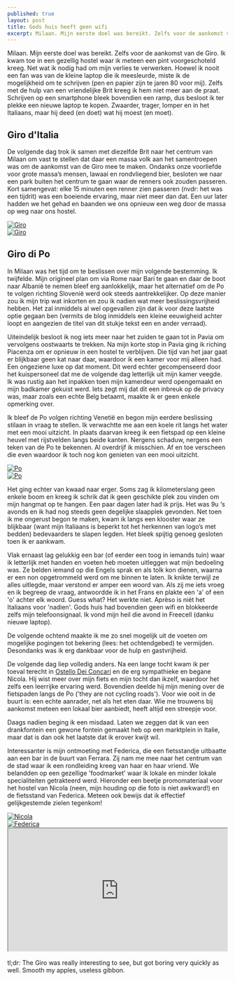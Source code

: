 ```yaml
---
published: true
layout: post
title: Gods huis heeft geen wifi
excerpt: Milaan. Mijn eerste doel was bereikt. Zelfs voor de aankomst van de Giro. Ik kwam toe in een gezellig hostel waar ik meteen een pint voorgeschoteld kreeg. Net wat ik nodig had om mijn verlies te verwerken. Hoewel ik nooit een fan was van de kleine laptop die ik meesleurde, miste ik de mogelijkheid om te schrijven (pen en papier zijn te jaren 80 voor mij). Zelfs met de hulp van een vriendelijke Brit kreeg ik hem niet meer aan de praat. Schrijven op een smartphone bleek bovendien een ramp, dus besloot ik ter plekke een nieuwe laptop te kopen. Zwaarder, trager, lomper en in het Italiaans, maar hij deed (en doet) wat hij moest (en moet).
---
```

Milaan. Mijn eerste doel was bereikt. Zelfs voor de aankomst van de Giro. Ik kwam toe in een gezellig hostel waar ik meteen een pint voorgeschoteld kreeg. Net wat ik nodig had om mijn verlies te verwerken. Hoewel ik nooit een fan was van de kleine laptop die ik meesleurde, miste ik de mogelijkheid om te schrijven (pen en papier zijn te jaren 80 voor mij). Zelfs met de hulp van een vriendelijke Brit kreeg ik hem niet meer aan de praat. Schrijven op een smartphone bleek bovendien een ramp, dus besloot ik ter plekke een nieuwe laptop te kopen. Zwaarder, trager, lomper en in het Italiaans, maar hij deed (en doet) wat hij moest (en moet).

## Giro d'Italia

De volgende dag trok ik samen met diezelfde Brit naar het centrum van Milaan om vast te stellen dat daar een massa volk aan het samentroepen was om de aankomst van de Giro mee te maken. Ondanks onze voorliefde voor grote massa’s mensen, lawaai en rondvliegend bier, besloten we naar een park buiten het centrum te gaan waar de renners ook zouden passeren. Kort samengevat: elke 15 minuten een renner zien passeren (nvdr: het was een tijdrit) was een boeiende ervaring, maar niet meer dan dat. Een uur later hadden we het gehad en baanden we ons opnieuw een weg door de massa op weg naar ons hostel. 

<div class="row">
<article class="6u 12u$(xsmall) work-item">
<a href="{{ site.github.url }}/images/posts/Giro1.jpg" class="image fit thumb"><img src="{{ site.github.url }}/images/posts/Giro1_Small.jpg" alt="Giro" /></a>
</article>
<article class="6u$ 12u$(xsmall) work-item">
<a href="{{ site.github.url }}/images/posts/Giro2.jpg" class="image fit thumb"><img src="{{ site.github.url }}/images/posts/Giro2_Small.jpg" alt="Giro" /></a>
</article>
</div>

## Giro di Po

In Milaan was het tijd om te beslissen over mijn volgende bestemming. Ik twijfelde. Mijn origineel plan om via Rome naar Bari te gaan en daar de boot naar Albanië te nemen bleef erg aanlokkelijk, maar het alternatief om de Po te volgen richting Slovenië werd ook steeds aantrekkelijker. Op deze manier zou ik mijn trip wat inkorten en zou ik nadien wat meer beslissingsvrijheid hebben. Het zal inmiddels al wel opgevallen zijn dat ik voor deze laatste optie gegaan ben (vermits de blog inmiddels een kleine eeuwigheid achter loopt en aangezien de titel van dit stukje tekst een en ander verraad).

Uiteindelijk besloot ik nog iets meer naar het zuiden te gaan tot in Pavia om vervolgens oostwaarts te trekken. Na mijn korte stop in Pavia ging ik riching Piacenza om er opnieuw in een hostel te verblijven. Die tijd van het jaar gaat er blijkbaar geen kat naar daar, waardoor ik een kamer voor mij alleen had. Een ongeziene luxe op dat moment. Dit werd echter gecompenseerd door het kuispersoneel dat me de volgende dag letterlijk uit mijn kamer veegde. Ik was rustig aan het inpakken toen mijn kamerdeur werd opengemaakt en mijn badkamer gekuist werd. Iets zegt mij dat dit een inbreuk op de privacy was, maar zoals een echte Belg betaamt, maakte ik er geen enkele opmerking over. 

Ik bleef de Po volgen richting Venetië en begon mijn eerdere beslissing stilaan in vraag te stellen. Ik verwachtte me aan een koele rit langs het water met een mooi uitzicht. In plaats daarvan kreeg ik een fietspad op een kleine heuvel met rijstvelden langs beide kanten. Nergens schaduw, nergens een teken van de Po te bekennen. Al overdrijf ik misschien. Af en toe verscheen die even waardoor ik toch nog kon genieten van een mooi uitzicht.

<div class="row">
<article class="6u 12u$(xsmall) work-item">
<a href="{{ site.github.url }}/images/posts/Po1.jpg" class="image fit thumb"><img src="{{ site.github.url }}/images/posts/Po1_Small.jpg" alt="Po" /></a>
</article>
<article class="6u$ 12u$(xsmall) work-item">
<a href="{{ site.github.url }}/images/posts/Po2.jpg" class="image fit thumb"><img src="{{ site.github.url }}/images/posts/Po2_Small.jpg" alt="Po" /></a>
</article>
</div>

Het ging echter van kwaad naar erger. Soms zag ik kilometerslang geen enkele boom en kreeg ik schrik dat ik geen geschikte plek zou vinden om mijn hangmat op te hangen. Een paar dagen later had ik prijs. Het was 9u ‘s avonds en ik had nog steeds geen degelijke slaapplek gevonden. Net toen ik me ongerust begon te maken, kwam ik langs een klooster waar ze blijkbaar (want mijn Italiaans is beperkt tot het herkennen van logo’s met bedden) bedevaarders te slapen legden. Het bleek spijtig genoeg gesloten toen ik er aankwam. 

Vlak ernaast lag gelukkig een bar (of eerder een toog in iemands tuin) waar ik letterlijk met handen en voeten heb moeten uitleggen wat mijn bedoeling was. Ze belden iemand op die Engels sprak en als tolk kon dienen, waarna er een non opgetrommeld werd om me binnen te laten. Ik knikte terwijl ze alles uitlegde, maar verstond er amper een woord van. Als zij me iets vroeg en ik begreep de vraag, antwoordde ik in het Frans en plakte een 'a' of een 'o' achter elk woord. Guess what? Het werkte niet. Aprèso is niét het Italiaans voor 'nadien'. Gods huis had bovendien geen wifi en blokkeerde zelfs mijn telefoonsignaal. Ik vond mijn heil die avond in Freecell (danku nieuwe laptop). 

De volgende ochtend maakte ik me zo snel mogelijk uit de voeten om mogelijke pogingen tot bekering (lees: het ochtendgebed) te vermijden. Desondanks was ik erg dankbaar voor de hulp en gastvrijheid.

De volgende dag liep volledig anders. Na een lange tocht kwam ik per toeval terecht in [Ostello Dei Concari](http://www.ostellodeiconcari.com/) en de erg sympathieke en begane Nicola. Hij wist meer over mijn fiets en mijn tocht dan ikzelf, waardoor het zelfs een leerrijke ervaring werd. Bovendien deelde hij mijn mening over de fietspaden langs de Po ('they are not cycling roads'). Voor wie ooit in de buurt is: een echte aanrader, net als het eten daar. Wie me trouwens bij aankomst meteen een lokaal bier aanbiedt, heeft altijd een streepje voor.

Daags nadien beging ik een misdaad. Laten we zeggen dat ik van een drankfontein een gewone fontein gemaakt heb op een marktplein in Italie, maar dat is dan ook het laatste dat ik erover kwijt wil.

Interessanter is mijn ontmoeting met Federica, die een fietsstandje uitbaatte aan een bar in de buurt van Ferrara. Zij nam me mee naar het centrum van de stad waar ik een rondleiding kreeg van haar en haar vriend. We belandden op een gezellige 'foodmarket' waar ik lokale en minder lokale specialiteiten getrakteerd werd. Hieronder een beetje promomateriaal voor het hostel van Nicola (neen, mijn houding op die foto is niet awkward!) en de fietsstand van Federica. Meteen ook bewijs dat ik effectief gelijkgestemde zielen tegenkom!

<div class="row">
<article class="6u 12u$(xsmall) work-item">
<a href="{{ site.github.url }}/images/posts/Nicola.jpg" class="image fit thumb"><img src="{{ site.github.url }}/images/posts/Nicola.jpg" alt="Nicola" /></a>
</article>
<article class="6u$ 12u$(xsmall) work-item">
<a href="{{ site.github.url }}/images/posts/Federica.jpg" class="image fit thumb"><img src="{{ site.github.url }}/images/posts/Federica.jpg" alt="Federica" /></a>
</article>
</div>

<style>.embed-container { position: relative; padding-bottom: 56.25%; height: 0; overflow: hidden; max-width: 100%; } .embed-container iframe, .embed-container object, .embed-container embed { position: absolute; top: 0; left: 0; width: 100%; height: 100%; }</style><div class='embed-container'><iframe src='https://www.google.com/maps/d/embed?mid=1h52MkOEyZpzAVWLbLCiISP-lOKk' width='640' height='480'></iframe></div>
<br>
tl;dr: The Giro was really interesting to see, but got boring very quickly as well. Smooth my apples, useless gibbon.

